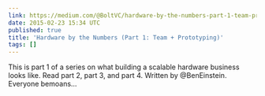 ```yaml
---
link: https://medium.com/@BoltVC/hardware-by-the-numbers-part-1-team-prototyping-b225a33f55bf
date: 2015-02-23 15:34 UTC
published: true
title: 'Hardware by the Numbers (Part 1: Team + Prototyping)'
tags: []
---
```


This is part 1 of a series on what building a scalable hardware business looks like. Read part 2, part 3, and part 4. Written by @BenEinstein.
Everyone bemoans…
